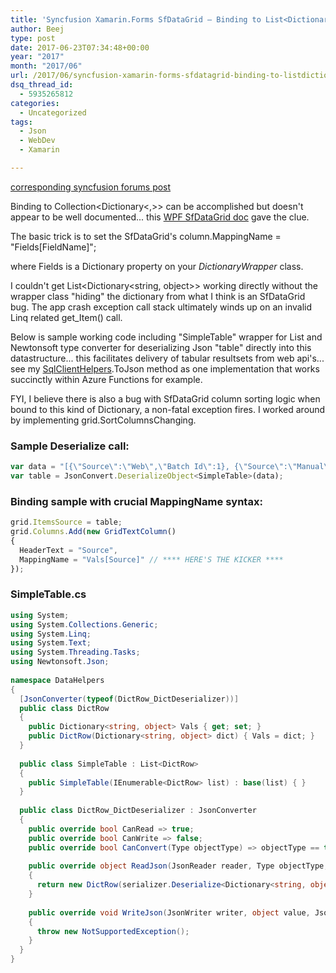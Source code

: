```yaml
---
title: 'Syncfusion Xamarin.Forms SfDataGrid – Binding to List<Dictionary<,>>'
author: Beej
type: post
date: 2017-06-23T07:34:48+00:00
year: "2017"
month: "2017/06"
url: /2017/06/syncfusion-xamarin-forms-sfdatagrid-binding-to-listdictionary.html
dsq_thread_id:
  - 5935265812
categories:
  - Uncategorized
tags:
  - Json
  - WebDev
  - Xamarin

---
```

[corresponding syncfusion forums post][1]

Binding to Collection<Dictionary<,>> can be accomplished but doesn't appear to be well documented... this [WPF SfDataGrid doc][2] gave the clue.

The basic trick is to set the SfDataGrid's column.MappingName = "Fields[FieldName]";
       
where Fields is a Dictionary property on your _DictionaryWrapper_ class.
<!--more-->

I couldn't get List<Dictionary<string, object>> working directly without the wrapper class "hiding" the dictionary from what I think is an SfDataGrid bug. The app crash exception call stack ultimately winds up on an invalid Linq related get_Item() call.

Below is sample working code including "SimpleTable" wrapper for List and <span class="hl">Newtonsoft type converter for deserializing Json "table" directly into this datastructure</span>... this facilitates delivery of tabular resultsets from web api's... see my [SqlClientHelpers][3].ToJson method as one implementation that works succinctly within Azure Functions for example.

FYI, I believe there is also a bug with SfDataGrid column sorting logic when bound to this kind of Dictionary, a non-fatal exception fires. I worked around by implementing grid.SortColumnsChanging.

### Sample Deserialize call:
  ```js
  var data = "[{\"Source\":\"Web\",\"Batch Id\":1}, {\"Source\":\"Manual\",\"Batch Id\":2}]";
  var table = JsonConvert.DeserializeObject<SimpleTable>(data);
  ``` 

### Binding sample with crucial MappingName syntax:
  ```js
  grid.ItemsSource = table;
  grid.Columns.Add(new GridTextColumn()
  {
    HeaderText = "Source",
    MappingName = "Vals[Source]" // **** HERE'S THE KICKER ****
  });
  ```    

### SimpleTable.cs
  ```csharp
  using System;
  using System.Collections.Generic;
  using System.Linq;
  using System.Text;
  using System.Threading.Tasks;
  using Newtonsoft.Json;
    
  namespace DataHelpers
  {
    [JsonConverter(typeof(DictRow_DictDeserializer))]
    public class DictRow
    {
      public Dictionary<string, object> Vals { get; set; }
      public DictRow(Dictionary<string, object> dict) { Vals = dict; }
    }
    
    public class SimpleTable : List<DictRow>
    {
      public SimpleTable(IEnumerable<DictRow> list) : base(list) { }
    }
    
    public class DictRow_DictDeserializer : JsonConverter
    {
      public override bool CanRead => true;
      public override bool CanWrite => false;
      public override bool CanConvert(Type objectType) => objectType == typeof(Dictionary<string, object>);
    
      public override object ReadJson(JsonReader reader, Type objectType, object existingValue, JsonSerializer serializer)
      {
        return new DictRow(serializer.Deserialize<Dictionary<string, object>>(reader));
      }
    
      public override void WriteJson(JsonWriter writer, object value, JsonSerializer serializer)
      {
        throw new NotSupportedException();
      }
    }
  }
  ```

 [1]: https://www.syncfusion.com/forums/125388/data-grid-mapping-to-xaml-with-list-of-dictionaries-as-the-itemssource-collection
 [2]: https://www.syncfusion.com/kb/6643/how-to-bind-dictionary-to-column-in-sfdatagrid
 [3]: https://github.com/Beej126/SqlClientHelpers